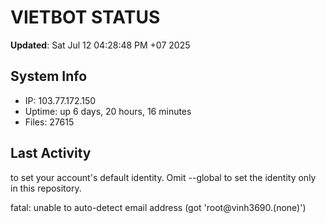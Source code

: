 # VIETBOT STATUS
**Updated**: Sat Jul 12 04:28:48 PM +07 2025

## System Info
- IP: 103.77.172.150
- Uptime: up 6 days, 20 hours, 16 minutes
- Files: 27615

## Last Activity

to set your account's default identity.
Omit --global to set the identity only in this repository.

fatal: unable to auto-detect email address (got 'root@vinh3690.(none)')
